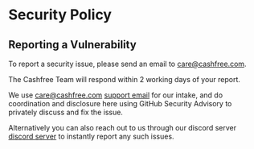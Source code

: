 # Security Policy

## Reporting a Vulnerability

To report a security issue, please send an email to care@cashfree.com.

The Cashfree Team will respond within 2 working days of your report.

We use care@cashfree.com [support email](care@cashfree.com) for our intake, and do coordination and disclosure here using GitHub Security Advisory to privately discuss and fix the issue.

Alternatively you can also reach out to us through our discord server [discord server](https://discord.gg/znT6X45qDS) to instantly report any such issues.
